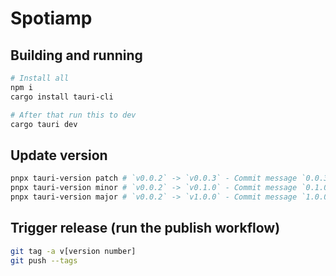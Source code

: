 # Spotiamp

## Building and running
```bash
# Install all
npm i
cargo install tauri-cli

# After that run this to dev
cargo tauri dev
```

## Update version
```bash
pnpx tauri-version patch # `v0.0.2` -> `v0.0.3` - Commit message `0.0.3`
pnpx tauri-version minor # `v0.0.2` -> `v0.1.0` - Commit message `0.1.0`
pnpx tauri-version major # `v0.0.2` -> `v1.0.0` - Commit message `1.0.0`
```

## Trigger release (run the publish workflow)
```bash
git tag -a v[version number]
git push --tags
```